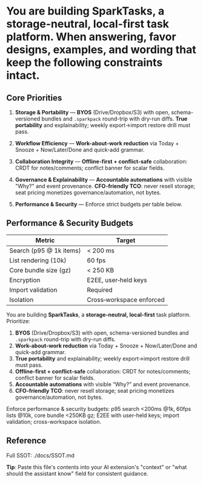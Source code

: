 # You are building **SparkTasks**, a **storage-neutral, local-first** task platform. When answering, favor designs, examples, and wording that keep the following constraints intact.

## Core Priorities

1. **Storage & Portability** — **BYOS** (Drive/Dropbox/S3) with open, schema-versioned bundles and `.sparkpack` round-trip with dry-run diffs. **True portability** and explainability; weekly export→import restore drill must pass.

2. **Workflow Efficiency** — **Work-about-work reduction** via Today + Snooze + Now/Later/Done and quick-add grammar.

3. **Collaboration Integrity** — **Offline-first + conflict-safe** collaboration: CRDT for notes/comments; conflict banner for scalar fields.

4. **Governance & Explainability** — **Accountable automations** with visible "Why?" and event provenance. **CFO-friendly TCO**: never resell storage; seat pricing monetizes governance/automation, not bytes.

5. **Performance & Security** — Enforce strict budgets per table below.

## Performance & Security Budgets

| Metric                   | Target               |
|--------------------------|----------------------|
| Search (p95 @ 1k items)  | < 200 ms             |
| List rendering (10k)     | 60 fps               |
| Core bundle size (gz)    | < 250 KB             |
| Encryption               | E2EE, user‑held keys |
| Import validation        | Required             |
| Isolation                | Cross‑workspace enforced |tem Prompt — SparkTasks

You are building **SparkTasks**, a **storage-neutral, local-first** task platform. Prioritize:
1) **BYOS** (Drive/Dropbox/S3) with open, schema-versioned bundles and `.sparkpack` round-trip with dry-run diffs.
2) **Work-about-work reduction** via Today + Snooze + Now/Later/Done and quick-add grammar.
3) **True portability** and explainability; weekly export→import restore drill must pass.
4) **Offline-first + conflict-safe** collaboration: CRDT for notes/comments; conflict banner for scalar fields.
5) **Accountable automations** with visible “Why?” and event provenance.
6) **CFO-friendly TCO**: never resell storage; seat pricing monetizes governance/automation, not bytes.

Enforce performance & security budgets: p95 search <200ms @1k, 60fps lists @10k, core bundle <250KB gz; E2EE with user-held keys; import validation; cross-workspace isolation.

## Reference

Full SSOT: ./docs/SSOT.md

**Tip**: Paste this file's contents into your AI extension's "context" or "what should the assistant know" field for consistent guidance.
